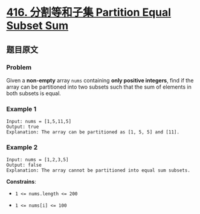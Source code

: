# [**416. 分割等和子集 Partition Equal Subset Sum**](https://leetcode.com/problems/partition-equal-subset-sum)

## 题目原文

### Problem

Given a **non-empty** array `nums` containing **only positive integers**, find if the array can be partitioned into two subsets such that the sum of elements in both subsets is equal.

### Example 1

```shell
Input: nums = [1,5,11,5]
Output: true
Explanation: The array can be partitioned as [1, 5, 5] and [11].
```

### Example 2

```shell
Input: nums = [1,2,3,5]
Output: false
Explanation: The array cannot be partitioned into equal sum subsets.
```

**Constrains**:

- `1 <= nums.length <= 200`

- `1 <= nums[i] <= 100`

